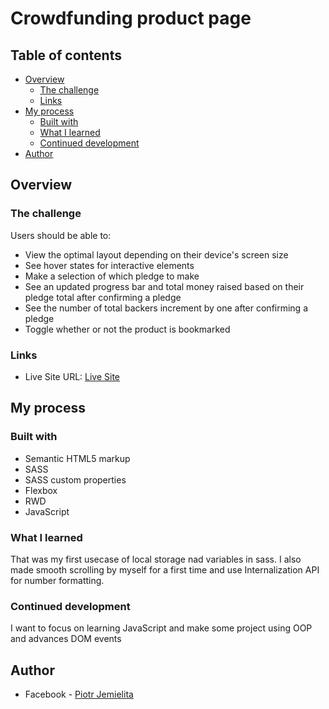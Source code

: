 # Crowdfunding product page 

## Table of contents

- [Overview](#overview)
  - [The challenge](#the-challenge)
  - [Links](#links)
- [My process](#my-process)
  - [Built with](#built-with)
  - [What I learned](#what-i-learned)
  - [Continued development](#continued-development)
- [Author](#author)

## Overview

### The challenge

Users should be able to:

- View the optimal layout depending on their device's screen size
- See hover states for interactive elements
- Make a selection of which pledge to make
- See an updated progress bar and total money raised based on their pledge total after confirming a pledge
- See the number of total backers increment by one after confirming a pledge
- Toggle whether or not the product is bookmarked

### Links

- Live Site URL: [Live Site](https://persolanstereox.github.io/crowdfunding-product-page/)

## My process

### Built with

- Semantic HTML5 markup
- SASS
- SASS custom properties
- Flexbox
- RWD
- JavaScript

### What I learned

That was my first usecase of local storage nad variables in sass. I also made smooth scrolling by myself for a first time and use Internalization API for number formatting.

### Continued development

I want to focus on learning JavaScript and make some project using OOP and advances DOM events

## Author

- Facebook - [Piotr Jemielita](https://www.facebook.com/piotrek.aka.jemlit)
